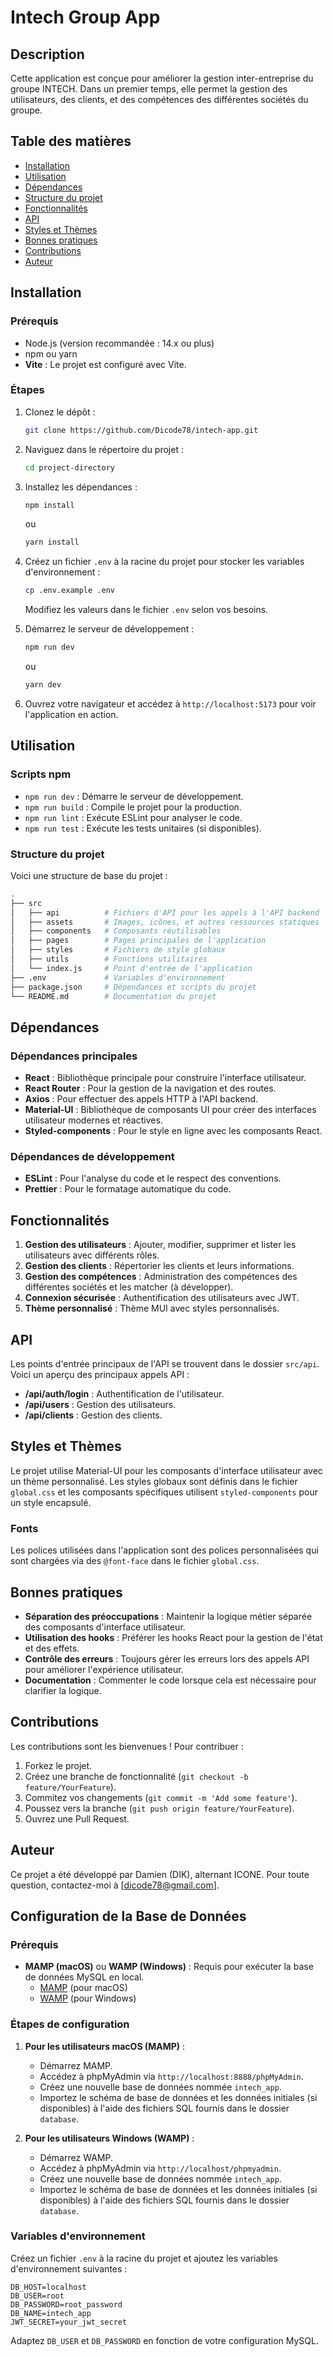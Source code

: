# Intech Group App

## Description

Cette application est conçue pour améliorer la gestion inter-entreprise du groupe INTECH. Dans un premier temps, elle permet la gestion des utilisateurs, des clients, et des compétences des différentes sociétés du groupe.

## Table des matières

- [Installation](#installation)
- [Utilisation](#utilisation)
- [Dépendances](#dépendances)
- [Structure du projet](#structure-du-projet)
- [Fonctionnalités](#fonctionnalités)
- [API](#api)
- [Styles et Thèmes](#styles-et-thèmes)
- [Bonnes pratiques](#bonnes-pratiques)
- [Contributions](#contributions)
- [Auteur](#auteur)

## Installation

### Prérequis

- Node.js (version recommandée : 14.x ou plus)
- npm ou yarn
- **Vite** : Le projet est configuré avec Vite.

### Étapes

1. Clonez le dépôt :

   ```bash
   git clone https://github.com/Dicode78/intech-app.git
   ```

2. Naviguez dans le répertoire du projet :

   ```bash
   cd project-directory
   ```

3. Installez les dépendances :

   ```bash
   npm install
   ```

   ou

   ```bash
   yarn install
   ```

4. Créez un fichier `.env` à la racine du projet pour stocker les variables d'environnement :

   ```bash
   cp .env.example .env
   ```

   Modifiez les valeurs dans le fichier `.env` selon vos besoins.

5. Démarrez le serveur de développement :

   ```bash
   npm run dev
   ```

   ou

   ```bash
   yarn dev
   ```

6. Ouvrez votre navigateur et accédez à `http://localhost:5173` pour voir l'application en action.

## Utilisation

### Scripts npm

- `npm run dev` : Démarre le serveur de développement.
- `npm run build` : Compile le projet pour la production.
- `npm run lint` : Exécute ESLint pour analyser le code.
- `npm run test` : Exécute les tests unitaires (si disponibles).

### Structure du projet

Voici une structure de base du projet :

```bash
.
├── src
│   ├── api          # Fichiers d'API pour les appels à l'API backend
│   ├── assets       # Images, icônes, et autres ressources statiques
│   ├── components   # Composants réutilisables
│   ├── pages        # Pages principales de l'application
│   ├── styles       # Fichiers de style globaux
│   ├── utils        # Fonctions utilitaires
│   └── index.js     # Point d'entrée de l'application
├── .env             # Variables d'environnement
├── package.json     # Dépendances et scripts du projet
└── README.md        # Documentation du projet
```

## Dépendances

### Dépendances principales

- **React** : Bibliothèque principale pour construire l'interface utilisateur.
- **React Router** : Pour la gestion de la navigation et des routes.
- **Axios** : Pour effectuer des appels HTTP à l'API backend.
- **Material-UI** : Bibliothèque de composants UI pour créer des interfaces utilisateur modernes et réactives.
- **Styled-components** : Pour le style en ligne avec les composants React.

### Dépendances de développement

- **ESLint** : Pour l'analyse du code et le respect des conventions.
- **Prettier** : Pour le formatage automatique du code.

## Fonctionnalités

1. **Gestion des utilisateurs** : Ajouter, modifier, supprimer et lister les utilisateurs avec différents rôles.
2. **Gestion des clients** : Répertorier les clients et leurs informations.
3. **Gestion des compétences** : Administration des compétences des différentes sociétés et les matcher (à développer).
4. **Connexion sécurisée** : Authentification des utilisateurs avec JWT.
5. **Thème personnalisé** : Thème MUI avec styles personnalisés.

## API

Les points d'entrée principaux de l'API se trouvent dans le dossier `src/api`. Voici un aperçu des principaux appels API :

- **/api/auth/login** : Authentification de l'utilisateur.
- **/api/users** : Gestion des utilisateurs.
- **/api/clients** : Gestion des clients.

## Styles et Thèmes

Le projet utilise Material-UI pour les composants d'interface utilisateur avec un thème personnalisé. Les styles globaux sont définis dans le fichier `global.css` et les composants spécifiques utilisent `styled-components` pour un style encapsulé.

### Fonts

Les polices utilisées dans l'application sont des polices personnalisées qui sont chargées via des `@font-face` dans le fichier `global.css`.

## Bonnes pratiques

- **Séparation des préoccupations** : Maintenir la logique métier séparée des composants d'interface utilisateur.
- **Utilisation des hooks** : Préférer les hooks React pour la gestion de l'état et des effets.
- **Contrôle des erreurs** : Toujours gérer les erreurs lors des appels API pour améliorer l'expérience utilisateur.
- **Documentation** : Commenter le code lorsque cela est nécessaire pour clarifier la logique.

## Contributions

Les contributions sont les bienvenues ! Pour contribuer :

1. Forkez le projet.
2. Créez une branche de fonctionnalité (`git checkout -b feature/YourFeature`).
3. Commitez vos changements (`git commit -m 'Add some feature'`).
4. Poussez vers la branche (`git push origin feature/YourFeature`).
5. Ouvrez une Pull Request.

## Auteur

Ce projet a été développé par Damien (DIK), alternant ICONE. Pour toute question, contactez-moi à [dicode78@gmail.com].

## Configuration de la Base de Données

### Prérequis

- **MAMP (macOS)** ou **WAMP (Windows)** : Requis pour exécuter la base de données MySQL en local.
  - [MAMP](https://www.mamp.info/en/downloads/) (pour macOS)
  - [WAMP](https://www.wampserver.com/en/) (pour Windows)

### Étapes de configuration

1. **Pour les utilisateurs macOS (MAMP)** :

   - Démarrez MAMP.
   - Accédez à phpMyAdmin via `http://localhost:8888/phpMyAdmin`.
   - Créez une nouvelle base de données nommée `intech_app`.
   - Importez le schéma de base de données et les données initiales (si disponibles) à l'aide des fichiers SQL fournis dans le dossier `database`.

2. **Pour les utilisateurs Windows (WAMP)** :
   - Démarrez WAMP.
   - Accédez à phpMyAdmin via `http://localhost/phpmyadmin`.
   - Créez une nouvelle base de données nommée `intech_app`.
   - Importez le schéma de base de données et les données initiales (si disponibles) à l'aide des fichiers SQL fournis dans le dossier `database`.

### Variables d'environnement

Créez un fichier `.env` à la racine du projet et ajoutez les variables d'environnement suivantes :

```
DB_HOST=localhost
DB_USER=root
DB_PASSWORD=root_password
DB_NAME=intech_app
JWT_SECRET=your_jwt_secret
```

Adaptez `DB_USER` et `DB_PASSWORD` en fonction de votre configuration MySQL.
